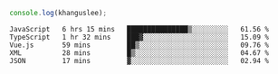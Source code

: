 ```js
console.log(khanguslee);
```

<!--START_SECTION:waka-->
```text
JavaScript   6 hrs 15 mins   ███████████████▒░░░░░░░░░   61.56 % 
TypeScript   1 hr 32 mins    ███▓░░░░░░░░░░░░░░░░░░░░░   15.09 % 
Vue.js       59 mins         ██▒░░░░░░░░░░░░░░░░░░░░░░   09.76 % 
XML          28 mins         █▒░░░░░░░░░░░░░░░░░░░░░░░   04.67 % 
JSON         17 mins         ▓░░░░░░░░░░░░░░░░░░░░░░░░   02.94 % 
```
<!--END_SECTION:waka-->

<!--
**khanguslee/khanguslee** is a ✨ _special_ ✨ repository because its `README.md` (this file) appears on your GitHub profile.

Here are some ideas to get you started:

- 🔭 I’m currently working on ...
- 🌱 I’m currently learning ...
- 👯 I’m looking to collaborate on ...
- 🤔 I’m looking for help with ...
- 💬 Ask me about ...
- 📫 How to reach me: ...
- 😄 Pronouns: ...
- ⚡ Fun fact: ...
-->
